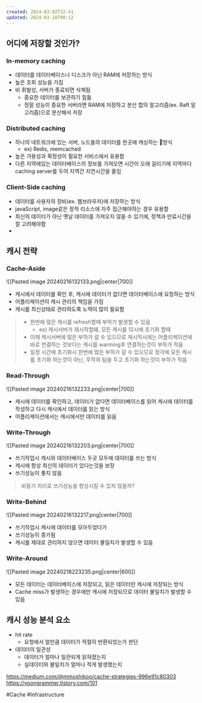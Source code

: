 ```yaml
---
created: 2024-03-02T22:41
updated: 2024-03-18T00:12
---
```

## 어디에 저장할 것인가?
### In-memory caching
- 데이터를 데이터베이스나 디스크가 아닌 RAM에 저장하는 방식
- 높은 조회 성능을 가짐
- 비 휘발성, 서버가 종료되면 삭제됨
	- 중요한 데이터를 보관하기 힘듦
	- 정말 성능이 중요한 서버라면 RAM에 저장하고 분산 합의 알고리즘(ex. Raft 알고리즘)으로 분산해서 저장
### Distributed caching
- 하나의 네트워크에 있는 서버, 노드들의 데이터를 한곳에 캐싱하는 방식
	- ex) Redis, memcached
- 높은 가용성과 확정성이 필요한 서비스에서 유용함
- 다른 지역에있는 데이터베이스의 정보를 가져오면 시간이 오래 걸리기에 지역마다 caching server를 두어 지역간 지연시간을 줄임

### Client-Side caching
- 데이터를 사용자의 장비(ex. 웹브라우저)에 저장하는 방식
- javaScript, image같은 정적 리소스에 자주 접근해야하는 경우 유용함
- 최신의 데이터가 아닌 옛날 데이터를 가져오지 않을 수 있기에, 정책과 만료시간을 잘 고려해야함
- 

## 캐시 전략
### Cache-Aside

![[Pasted image 20240216132133.png|center|700]]
- 캐시에서 데이터를 확인 후, 캐시에 데이터가 없다면 데이터베이스에 요청하는 방식
- 어플리케이션이 캐시 관리의 책임을 가짐
- 캐시를 최신상태로 관리하도록 노력이 많이 필요함

>- 한번에 많은 캐시를 refresh할때 부하가 발생할 수 있음 
>	- ex) 캐시서버가 재시작할떄, 모든 캐시를 12시에 초기화 할때
>- 이때 캐시서버에 많은 부하가 갈 수 있으므로 재시작시에는 어플리케이션에 바로 연결하는 것보다는 캐시를 warming후 연결하는것이 부하가 적음
>- 일정 시간에 초기화시 한번에 많은 부하가 갈 수 있으므로 정각에 모든 캐시를 초기화 하는것이 아닌, 무작위 텀을 두고 초기화 하는것이 부하가 적음

### Read-Through

![[Pasted image 20240216132233.png|center|700]]
- 캐시에 데이터를 확인하고, 데이터가 없다면 데이터베이스를 읽어 캐시에 데이터를 작성하고 다시 캐시에서 데이터를 읽는 방식
- 어플리케이션에서는 캐시에서만 데이터를 읽음

### Write-Through

![[Pasted image 20240216132203.png|center|700]]
- 쓰기작업시 캐시와 데이터베이스 두곳 모두에 데이터를 쓰는 방식
- 캐시에 항상 최신의 데이터가 있다는것을 보장
- 쓰기성능이 좋지 않음
> 비동기 처리로 쓰기성능을 향상시킬 수 있지 않을까?

### Write-Behind

![[Pasted image 20240216132217.png|center|700]]
- 쓰기작업시 캐시에 데이터를 모아두었다가 
- 쓰기성능이 증가됨
- 캐시를 제대로 관리하지 않으면 데이터 불일치가 발생할 수 있음

### Write-Around
![[Pasted image 20240218223235.png|center|600]]

- 모든 데이터는 데이터베이스에 저장되고, 읽은 데이터만 캐시에 저장되는 방식
- Cache miss가 발생하는 경우에만 캐시에 저장되므로 데이터 불일치가 발생할 수 있음 

## 캐시 성능 분석 요소
- hit rate
	- 요청에서 얼만큼 데이터가 적절히 반환되었는가 판단
- 데이터의 일관성
	- 데이터가 얼마나 일관되게 읽혀졌는지
	- 실데이터와 불일치가 얼마나 적게 발생했는지

https://medium.com/@mmoshikoo/cache-strategies-996e91c80303
https://yoongrammer.tistory.com/101

#Cache 
#Infrastructure 